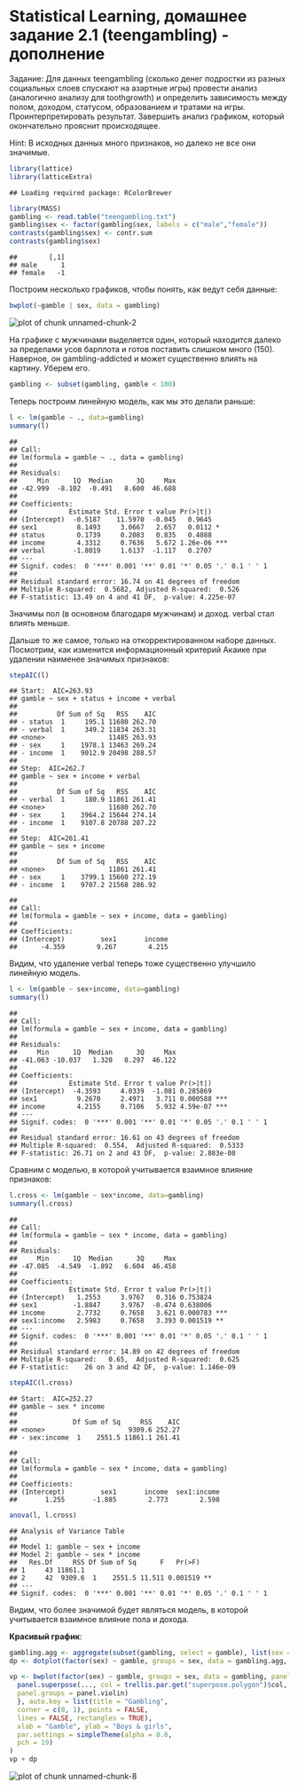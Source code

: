 Statistical Learning, домашнее задание 2.1 (teengambling) - дополнение
======================================================================
Задание: Для данных teengambling (сколько денег подростки из разных социальных слоев спускают на азартные игры) провести анализ (аналогично анализу для
toothgrowth) и определить зависимость между полом, доходом, статусом, образованием и тратами на игры. Проинтерпретировать результат. Завершить анализ графиком,
который окончательно прояснит происходящее.

Hint: В исходных данных много признаков, но далеко не все они значимые.


```r
library(lattice)
library(latticeExtra)
```

```
## Loading required package: RColorBrewer
```

```r
library(MASS)
gambling <- read.table("teengambling.txt")
gambling$sex <- factor(gambling$sex, labels = c("male","female"))
contrasts(gambling$sex) <- contr.sum
contrasts(gambling$sex)
```

```
##        [,1]
## male      1
## female   -1
```
Построим несколько графиков, чтобы понять, как ведут себя данные:

```r
bwplot(~gamble | sex, data = gambling)
```

![plot of chunk unnamed-chunk-2](figure/unnamed-chunk-2-1.png) 

На графике с мужчинами выделяется один, который находится далеко за пределами усов барплота и готов поставить слишком много (150). Наверное, он gambling-addicted и может существенно влиять на картину. Уберем его.


```r
gambling <- subset(gambling, gamble < 100)
```

Теперь построим линейную модель, как мы это делали раньше:

```r
l <- lm(gamble ~ ., data=gambling)
summary(l)
```

```
## 
## Call:
## lm(formula = gamble ~ ., data = gambling)
## 
## Residuals:
##     Min      1Q  Median      3Q     Max 
## -42.999  -8.102  -0.491   8.600  46.688 
## 
## Coefficients:
##             Estimate Std. Error t value Pr(>|t|)    
## (Intercept)  -0.5187    11.5970  -0.045   0.9645    
## sex1          8.1493     3.0667   2.657   0.0112 *  
## status        0.1739     0.2083   0.835   0.4088    
## income        4.3312     0.7636   5.672 1.26e-06 ***
## verbal       -1.8019     1.6137  -1.117   0.2707    
## ---
## Signif. codes:  0 '***' 0.001 '**' 0.01 '*' 0.05 '.' 0.1 ' ' 1
## 
## Residual standard error: 16.74 on 41 degrees of freedom
## Multiple R-squared:  0.5682,	Adjusted R-squared:  0.526 
## F-statistic: 13.49 on 4 and 41 DF,  p-value: 4.225e-07
```
Значимы пол (в основном благодаря мужчинам) и доход. verbal стал влиять меньше.

Дальше то же самое, только на откорректированном наборе данных. Посмотрим, как изменится информационный критерий Акаике при удалении наименее значимых признаков:

```r
stepAIC(l)
```

```
## Start:  AIC=263.93
## gamble ~ sex + status + income + verbal
## 
##          Df Sum of Sq   RSS    AIC
## - status  1     195.1 11680 262.70
## - verbal  1     349.2 11834 263.31
## <none>                11485 263.93
## - sex     1    1978.1 13463 269.24
## - income  1    9012.9 20498 288.57
## 
## Step:  AIC=262.7
## gamble ~ sex + income + verbal
## 
##          Df Sum of Sq   RSS    AIC
## - verbal  1     180.9 11861 261.41
## <none>                11680 262.70
## - sex     1    3964.2 15644 274.14
## - income  1    9107.8 20788 287.22
## 
## Step:  AIC=261.41
## gamble ~ sex + income
## 
##          Df Sum of Sq   RSS    AIC
## <none>                11861 261.41
## - sex     1    3799.1 15660 272.19
## - income  1    9707.2 21568 286.92
```

```
## 
## Call:
## lm(formula = gamble ~ sex + income, data = gambling)
## 
## Coefficients:
## (Intercept)         sex1       income  
##      -4.359        9.267        4.215
```
Видим, что удаление verbal теперь тоже существенно улучшило линейную модель.

```r
l <- lm(gamble ~ sex+income, data=gambling)
summary(l)
```

```
## 
## Call:
## lm(formula = gamble ~ sex + income, data = gambling)
## 
## Residuals:
##     Min      1Q  Median      3Q     Max 
## -41.063 -10.037   1.320   8.297  46.122 
## 
## Coefficients:
##             Estimate Std. Error t value Pr(>|t|)    
## (Intercept)  -4.3593     4.0339  -1.081 0.285869    
## sex1          9.2670     2.4971   3.711 0.000588 ***
## income        4.2155     0.7106   5.932 4.59e-07 ***
## ---
## Signif. codes:  0 '***' 0.001 '**' 0.01 '*' 0.05 '.' 0.1 ' ' 1
## 
## Residual standard error: 16.61 on 43 degrees of freedom
## Multiple R-squared:  0.554,	Adjusted R-squared:  0.5333 
## F-statistic: 26.71 on 2 and 43 DF,  p-value: 2.883e-08
```

Сравним с моделью, в которой учитывается взаимное влияние признаков:

```r
l.cross <- lm(gamble ~ sex*income, data=gambling)
summary(l.cross)
```

```
## 
## Call:
## lm(formula = gamble ~ sex * income, data = gambling)
## 
## Residuals:
##     Min      1Q  Median      3Q     Max 
## -47.085  -4.549  -1.892   6.604  46.458 
## 
## Coefficients:
##             Estimate Std. Error t value Pr(>|t|)    
## (Intercept)   1.2553     3.9767   0.316 0.753824    
## sex1         -1.8847     3.9767  -0.474 0.638006    
## income        2.7732     0.7658   3.621 0.000783 ***
## sex1:income   2.5983     0.7658   3.393 0.001519 ** 
## ---
## Signif. codes:  0 '***' 0.001 '**' 0.01 '*' 0.05 '.' 0.1 ' ' 1
## 
## Residual standard error: 14.89 on 42 degrees of freedom
## Multiple R-squared:   0.65,	Adjusted R-squared:  0.625 
## F-statistic:    26 on 3 and 42 DF,  p-value: 1.146e-09
```

```r
stepAIC(l.cross)
```

```
## Start:  AIC=252.27
## gamble ~ sex * income
## 
##              Df Sum of Sq     RSS    AIC
## <none>                     9309.6 252.27
## - sex:income  1    2551.5 11861.1 261.41
```

```
## 
## Call:
## lm(formula = gamble ~ sex * income, data = gambling)
## 
## Coefficients:
## (Intercept)         sex1       income  sex1:income  
##       1.255       -1.885        2.773        2.598
```

```r
anova(l, l.cross)
```

```
## Analysis of Variance Table
## 
## Model 1: gamble ~ sex + income
## Model 2: gamble ~ sex * income
##   Res.Df     RSS Df Sum of Sq      F   Pr(>F)   
## 1     43 11861.1                                
## 2     42  9309.6  1    2551.5 11.511 0.001519 **
## ---
## Signif. codes:  0 '***' 0.001 '**' 0.01 '*' 0.05 '.' 0.1 ' ' 1
```
Видим, что более значимой будет являться модель, в которой учитывается взаимное влияние пола и дохода.

**Красивый график**:

```r
gambling.agg <- aggregate(subset(gambling, select = gamble), list(sex = gambling$sex, income = gambling$income), mean)
dp <- dotplot(factor(sex) ~ gamble, groups = sex, data = gambling.agg, auto.key = list(title = "Delivery", corner = c(0, 1)), type = "b", xlab = "mean(gambling length)", ylab = "Vitamin C dose", par.settings = simpleTheme(pch = 19))

vp <- bwplot(factor(sex) ~ gamble, groups = sex, data = gambling, panel = function(...) {
  panel.superpose(..., col = trellis.par.get("superpose.polygon")$col,
  panel.groups = panel.violin)
  }, auto.key = list(title = "Gambling",
  corner = c(0, 1), points = FALSE,
  lines = FALSE, rectangles = TRUE),
  xlab = "Gamble", ylab = "Boys & girls",
  par.settings = simpleTheme(alpha = 0.6,
  pch = 19)
)
vp + dp
```

![plot of chunk unnamed-chunk-8](figure/unnamed-chunk-8-1.png) 

